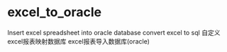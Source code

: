 # excel_to_oracle
Insert excel spreadsheet into oracle database
convert excel to sql
自定义excel报表映射数据库
excel报表导入数据库(oracle)
